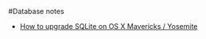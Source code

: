 #Database notes
- [How to upgrade SQLite on OS X Mavericks / Yosemite](http://computechtips.com/619/upgrade-sqlite-os-x-mavericks-yosemite)